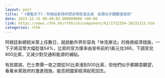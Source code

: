 ```yaml
---
layout: post
title: "《環看天下》：阿根廷新政府把貨幣貶值五成　民眾似乎願觀望成效"
date: 2023-12-15 08:49:03.000000000 +08:00
link: https://news.rthk.hk/rthk/ch/component/k2/1732354-20231215.htm
categories: rthk
---
```


阿根廷新總統米萊上任數日，就啟動外界形容為「休克療法」的挽救經濟措施，一下子將貨幣大幅貶值54%，比索的官方匯率由宣布前約1美元兌366，下調至兌800比索，又減少對交通和能源的補貼。

有民眾說，巴士票價一夜之間從50比索漲到500比索，但他們似乎都願意觀望，看看米萊政府的激進措施，能否把國家經濟起死回生。
